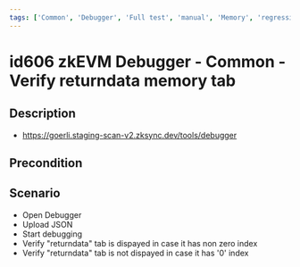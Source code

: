 ```yaml
---
tags: ['Common', 'Debugger', 'Full test', 'manual', 'Memory', 'regression', 'ZKF-2527', 'Active']
---
```


# id606 zkEVM Debugger - Common - Verify returndata memory tab

## Description
  - https://goerli.staging-scan-v2.zksync.dev/tools/debugger

## Precondition


## Scenario
- Open Debugger
- Upload JSON
- Start debugging
- Verify "returndata" tab is dispayed in case it has non zero index
- Verify "returndata" tab is not dispayed in case it has '0' index
